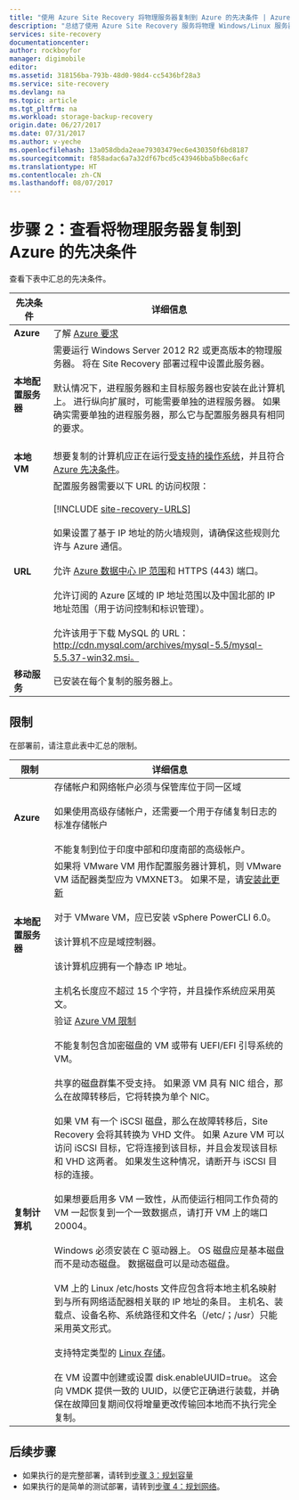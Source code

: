 ```yaml
---
title: "使用 Azure Site Recovery 将物理服务器复制到 Azure 的先决条件 | Azure"
description: "总结了使用 Azure Site Recovery 服务将物理 Windows/Linux 服务器上运行的工作负荷复制到 Azure 的先决条件。"
services: site-recovery
documentationcenter: 
author: rockboyfor
manager: digimobile
editor: 
ms.assetid: 318156ba-793b-48d0-98d4-cc5436bf28a3
ms.service: site-recovery
ms.devlang: na
ms.topic: article
ms.tgt_pltfrm: na
ms.workload: storage-backup-recovery
origin.date: 06/27/2017
ms.date: 07/31/2017
ms.author: v-yeche
ms.openlocfilehash: 13a058dbda2eae79303479ec6e430350f6bd8187
ms.sourcegitcommit: f858adac6a7a32df67bcd5c43946bba5b8ec6afc
ms.translationtype: HT
ms.contentlocale: zh-CN
ms.lasthandoff: 08/07/2017
---
```

# <a name="step-2-review-the-prerequisites-for-physical-server-to-azure-replication"></a>步骤 2：查看将物理服务器复制到 Azure 的先决条件

查看下表中汇总的先决条件。

**先决条件** | **详细信息**
--- | ---
**Azure** | 了解 [Azure 要求](site-recovery-prereq.md#azure-requirements)
**本地配置服务器** | 需要运行 Windows Server 2012 R2 或更高版本的物理服务器。 将在 Site Recovery 部署过程中设置此服务器。<br/><br/> 默认情况下，进程服务器和主目标服务器也安装在此计算机上。 进行纵向扩展时，可能需要单独的进程服务器。 如果确实需要单独的进程服务器，那么它与配置服务器具有相同的要求。<br/><br/>
**本地 VM** | 想要复制的计算机应正在运行[受支持的操作系统](site-recovery-support-matrix-to-azure.md#support-for-replicated-machine-os-versions)，并且符合 [Azure 先决条件](site-recovery-support-matrix-to-azure.md#failed-over-azure-vm-requirements)。
**URL** | 配置服务器需要以下 URL 的访问权限：<br/><br/> [!INCLUDE [site-recovery-URLS](../../includes/site-recovery-URLS.md)]<br/><br/> 如果设置了基于 IP 地址的防火墙规则，请确保这些规则允许与 Azure 通信。<br/></br> 允许 [Azure 数据中心 IP 范围](https://www.microsoft.com/download/confirmation.aspx?id=41653)和 HTTPS (443) 端口。<br/></br> 允许订阅的 Azure 区域的 IP 地址范围以及中国北部的 IP 地址范围（用于访问控制和标识管理）。<br/><br/> 允许该用于下载 MySQL 的 URL：http://cdn.mysql.com/archives/mysql-5.5/mysql-5.5.37-win32.msi。
**移动服务** | 已安装在每个复制的服务器上。
<!-- Not Available  [Learn more](site-recovery-set-up-vmware-to-azure.md#configuration-server-minimum-requirements).-->

## <a name="limitations"></a>限制

在部署前，请注意此表中汇总的限制。

**限制** | **详细信息**
--- | ---
**Azure** | 存储帐户和网络帐户必须与保管库位于同一区域<br/><br/> 如果使用高级存储帐户，还需要一个用于存储复制日志的标准存储帐户<br/><br/> 不能复制到位于印度中部和印度南部的高级帐户。
**本地配置服务器** | 如果将 VMware VM 用作配置服务器计算机，则 VMware VM 适配器类型应为 VMXNET3。 如果不是，请[安装此更新](https://kb.vmware.com/selfservice/microsites/search.do?cmd=displayKC&docType=kc&externalId=2110245&sliceId=1&docTypeID=DT_KB_1_1&dialogID=26228401&stateId=1)<br/><br/> 对于 VMware VM，应已安装 vSphere PowerCLI 6.0。<br/><br> 该计算机不应是域控制器。<br/><br/> 该计算机应拥有一个静态 IP 地址。<br/><br/> 主机名长度应不超过 15 个字符，并且操作系统应采用英文。
**复制计算机** | 验证 [Azure VM 限制](site-recovery-prereq.md#azure-requirements)<br/><br/> 不能复制包含加密磁盘的 VM 或带有 UEFI/EFI 引导系统的 VM。<br/><br> 共享的磁盘群集不受支持。 如果源 VM 具有 NIC 组合，那么在故障转移后，它将转换为单个 NIC。<br/><br/> 如果 VM 有一个 iSCSI 磁盘，那么在故障转移后，Site Recovery 会将其转换为 VHD 文件。 如果 Azure VM 可以访问 iSCSI 目标，它将连接到该目标，并且会发现该目标和 VHD 这两者。 如果发生这种情况，请断开与 iSCSI 目标的连接。<br/><br/> 如果想要启用多 VM 一致性，从而使运行相同工作负荷的 VM 一起恢复到一个一致数据点，请打开 VM 上的端口 20004。<br/><br/> Windows 必须安装在 C 驱动器上。 OS 磁盘应是基本磁盘而不是动态磁盘。 数据磁盘可以是动态磁盘。<br/><br/> VM 上的 Linux /etc/hosts 文件应包含将本地主机名映射到与所有网络适配器相关联的 IP 地址的条目。 主机名、装载点、设备名称、系统路径和文件名（/etc/；/usr）只能采用英文形式。<br/><br/> 支持特定类型的 [Linux 存储](site-recovery-support-matrix-to-azure.md#support-for-storage)。<br/><br/>在 VM 设置中创建或设置 disk.enableUUID=true。 这会向 VMDK 提供一致的 UUID，以便它正确进行装载，并确保在故障回复期间仅将增量更改传输回本地而不执行完全复制。

## <a name="next-steps"></a>后续步骤

- 如果执行的是完整部署，请转到[步骤 3：规划容量](physical-walkthrough-capacity.md)
- 如果执行的是简单的测试部署，请转到[步骤 4：规划网络](physical-walkthrough-network.md)。

<!--Update_Description: new article about walkthrought prerequisites from physical to azure -->